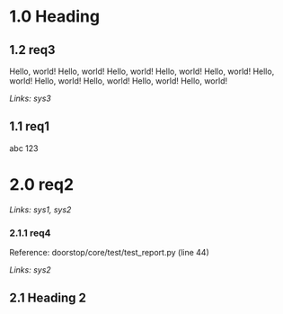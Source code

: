 # 1.0 Heading

## 1.2 req3

Hello, world! Hello, world! Hello, world! Hello, world! Hello, world! Hello, world! Hello, world! Hello, world! Hello, world! Hello, world!

*Links: sys3*

## 1.1 req1

abc 123

# 2.0 req2

*Links: sys1, sys2*

### 2.1.1 req4

Reference: doorstop/core/test/test_report.py (line 44)

*Links: sys2*

## 2.1 Heading 2

